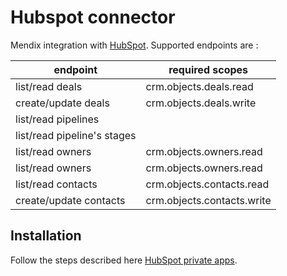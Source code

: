 # Hubspot connector

Mendix integration with [HubSpot](https://hubspot.com/). Supported endpoints are :

| endpoint | required scopes |
| -------- | --------------- |
| list/read deals | crm.objects.deals.read |
| create/update deals | crm.objects.deals.write |
| list/read pipelines | |
| list/read pipeline's stages | |
| list/read owners | crm.objects.owners.read |
| list/read owners | crm.objects.owners.read |
| list/read contacts | crm.objects.contacts.read |
| create/update contacts | crm.objects.contacts.write |

## Installation

Follow the steps described here [HubSpot private apps](https://developers.hubspot.com/docs/api/private-apps).

